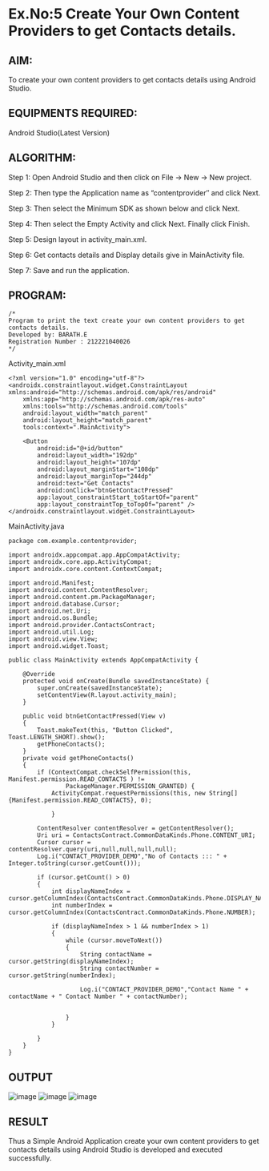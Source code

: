 
# Ex.No:5 Create Your Own Content Providers to get Contacts details.


## AIM:

To create your own content providers to get contacts details using Android Studio.

## EQUIPMENTS REQUIRED:

Android Studio(Latest Version)

## ALGORITHM:

Step 1: Open Android Studio and then click on File -> New -> New project.

Step 2: Then type the Application name as “contentprovider″ and click Next. 

Step 3: Then select the Minimum SDK as shown below and click Next.

Step 4: Then select the Empty Activity and click Next. Finally click Finish.

Step 5: Design layout in activity_main.xml.

Step 6: Get contacts details and Display details give in MainActivity file.

Step 7: Save and run the application.

## PROGRAM:
```
/*
Program to print the text create your own content providers to get contacts details.
Developed by: BARATH.E
Registration Number : 212221040026
*/
```
Activity_main.xml
```
<?xml version="1.0" encoding="utf-8"?>
<androidx.constraintlayout.widget.ConstraintLayout xmlns:android="http://schemas.android.com/apk/res/android"
    xmlns:app="http://schemas.android.com/apk/res-auto"
    xmlns:tools="http://schemas.android.com/tools"
    android:layout_width="match_parent"
    android:layout_height="match_parent"
    tools:context=".MainActivity">

    <Button
        android:id="@+id/button"
        android:layout_width="192dp"
        android:layout_height="107dp"
        android:layout_marginStart="108dp"
        android:layout_marginTop="244dp"
        android:text="Get Contacts"
        android:onClick="btnGetContactPressed"
        app:layout_constraintStart_toStartOf="parent"
        app:layout_constraintTop_toTopOf="parent" />
</androidx.constraintlayout.widget.ConstraintLayout>
```
MainActivity.java
```
package com.example.contentprovider;

import androidx.appcompat.app.AppCompatActivity;
import androidx.core.app.ActivityCompat;
import androidx.core.content.ContextCompat;

import android.Manifest;
import android.content.ContentResolver;
import android.content.pm.PackageManager;
import android.database.Cursor;
import android.net.Uri;
import android.os.Bundle;
import android.provider.ContactsContract;
import android.util.Log;
import android.view.View;
import android.widget.Toast;

public class MainActivity extends AppCompatActivity {

    @Override
    protected void onCreate(Bundle savedInstanceState) {
        super.onCreate(savedInstanceState);
        setContentView(R.layout.activity_main);
    }

    public void btnGetContactPressed(View v)
    {
        Toast.makeText(this, "Button Clicked", Toast.LENGTH_SHORT).show();
        getPhoneContacts();
    }
    private void getPhoneContacts()
    {
        if (ContextCompat.checkSelfPermission(this, Manifest.permission.READ_CONTACTS ) !=
                PackageManager.PERMISSION_GRANTED) {
            ActivityCompat.requestPermissions(this, new String[] {Manifest.permission.READ_CONTACTS}, 0);

            }

        ContentResolver contentResolver = getContentResolver();
        Uri uri = ContactsContract.CommonDataKinds.Phone.CONTENT_URI;
        Cursor cursor = contentResolver.query(uri,null,null,null,null);
        Log.i("CONTACT_PROVIDER_DEMO","No of Contacts ::: " + Integer.toString(cursor.getCount()));

        if (cursor.getCount() > 0)
        {
            int displayNameIndex = cursor.getColumnIndex(ContactsContract.CommonDataKinds.Phone.DISPLAY_NAME);
            int numberIndex = cursor.getColumnIndex(ContactsContract.CommonDataKinds.Phone.NUMBER);

            if (displayNameIndex > 1 && numberIndex > 1)
            {
                while (cursor.moveToNext())
                {
                    String contactName = cursor.getString(displayNameIndex);
                    String contactNumber = cursor.getString(numberIndex);

                    Log.i("CONTACT_PROVIDER_DEMO","Contact Name " + contactName + " Contact Number " + contactNumber);


                }
            }

        }
    }
}
```

## OUTPUT

![image](https://github.com/srvasanthan33/Mobile-Application-Development/assets/102546622/c7e279a1-ac0a-4ccb-9cf4-f27241795601)
![image](https://github.com/srvasanthan33/Mobile-Application-Development/assets/102546622/ac307e35-2524-483c-88e6-38d73c71f64e)
![image](https://github.com/srvasanthan33/Mobile-Application-Development/assets/102546622/64b53f78-d68e-486f-baf6-e738d8d5c405)





## RESULT
Thus a Simple Android Application create your own content providers to get contacts details using Android Studio is developed and executed successfully.
